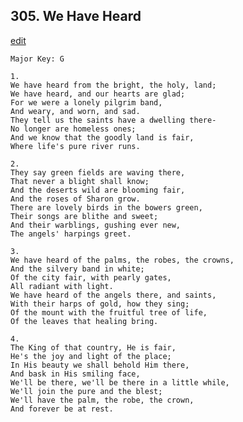 
## 305.  We Have Heard
[edit](https://docs.google.com/document/d/1IaO6a_qQmr6a5lJBTtOwSbZv82s1JIjO/edit?mode=html)



    Major Key: G

    1.
    We have heard from the bright, the holy, land;
    We have heard, and our hearts are glad;
    For we were a lonely pilgrim band,
    And weary, and worn, and sad.
    They tell us the saints have a dwelling there-
    No longer are homeless ones;
    And we know that the goodly land is fair,
    Where life's pure river runs.

    2.
    They say green fields are waving there,
    That never a blight shall know;
    And the deserts wild are blooming fair,
    And the roses of Sharon grow.
    There are lovely birds in the bowers green,
    Their songs are blithe and sweet;
    And their warblings, gushing ever new,
    The angels' harpings greet.

    3.
    We have heard of the palms, the robes, the crowns,
    And the silvery band in white;
    Of the city fair, with pearly gates,
    All radiant with light.
    We have heard of the angels there, and saints,
    With their harps of gold, how they sing;
    Of the mount with the fruitful tree of life,
    Of the leaves that healing bring.

    4.
    The King of that country, He is fair,
    He's the joy and light of the place;
    In His beauty we shall behold Him there,
    And bask in His smiling face,
    We'll be there, we'll be there in a little while,
    We'll join the pure and the blest;
    We'll have the palm, the robe, the crown,
    And forever be at rest.
